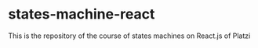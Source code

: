 # states-machine-react
This is the repository of the course of states machines on React.js of Platzi
